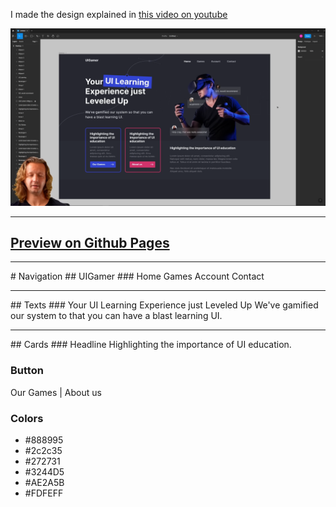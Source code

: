 I made the design explained in [this video on youtube](https://www.youtube.com/watch?v=evqUWEh46AA)

![Preview](images/preview.png)

<hr>

## [Preview on Github Pages](https://kiaboluki.github.io/UIGamer/)

<hr>
# Navigation
## UIGamer
### Home  Games  Account  Contact

<hr>
## Texts 
### Your UI Learning Experience just Leveled Up
We've gamified our system to that you can have a blast learning UI.

<hr>
## Cards
### Headline
Highlighting the importance of UI education.

### Button
Our Games | About us

### Colors

- \#888995
- \#2c2c35
- \#272731
- \#3244D5
- \#AE2A5B
- \#FDFEFF
